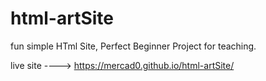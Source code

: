# html-artSite

fun simple HTml Site, Perfect Beginner Project for teaching.

live site ----> https://mercad0.github.io/html-artSite/
